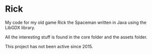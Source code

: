 # Rick
My code for my old game Rick the Spaceman written in Java using the LibGDX library.

All the interesting stuff is found in the core folder and the assets folder.

This project has not been active since 2015.
